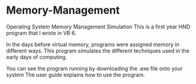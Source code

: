 # Memory-Management
Operating System Memory Management Simulation
This is a first year HND program that I wrote in VB 6.

In the days before virtual memory, programs were assigned memory in different ways.
This program simulates the different techniques used in the early days of computing.

You can see the program running by downloading the .exe file onto your system
The user guide explains how to use the program.
